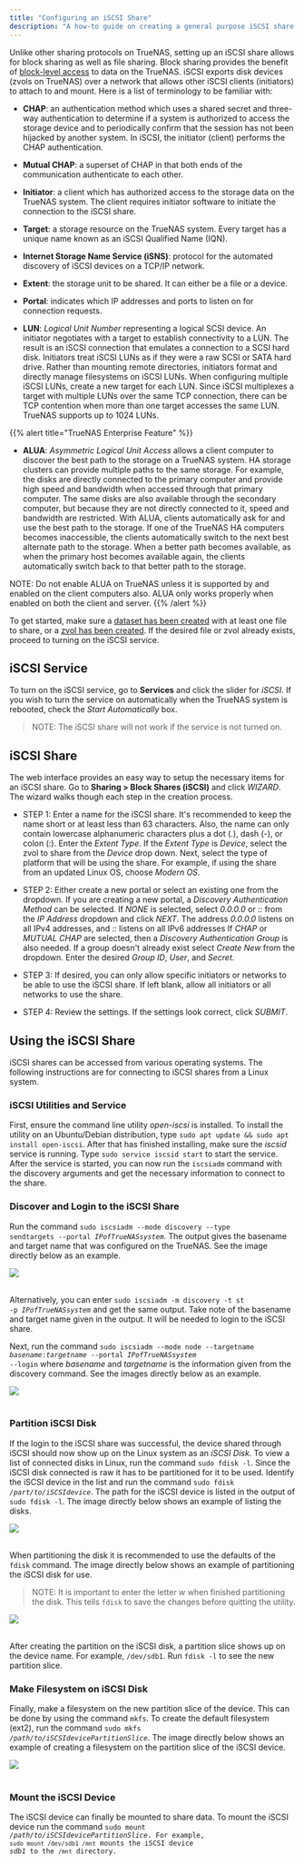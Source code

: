 ```yaml
---
title: "Configuring an iSCSI Share"
description: "A how-to guide on creating a general purpose iSCSI share."
---
```


Unlike other sharing protocols on TrueNAS, setting up an iSCSI share
allows for block sharing as well as file sharing. Block sharing provides
the benefit of
[block-level access](https://en.wikipedia.org/wiki/Block-level_storage)
to data on the TrueNAS. iSCSI exports disk devices (zvols on TrueNAS)
over a network that allows other iSCSI clients (initiators) to attach to
and mount. Here is a list of terminology to be familiar with:

* **CHAP**: an authentication method which uses a shared secret and
three-way authentication to determine if a system is authorized to
access the storage device and to periodically confirm that the session
has not been hijacked by another system. In iSCSI, the initiator
(client) performs the CHAP authentication.

* **Mutual CHAP**: a superset of CHAP in that both ends of the
communication authenticate to each other.

* **Initiator**: a client which has authorized access to the storage data
on the TrueNAS system. The client requires initiator software to initiate the connection to the iSCSI share.

* **Target**: a storage resource on the TrueNAS system. Every target has
a unique name known as an iSCSI Qualified Name (IQN).

* **Internet Storage Name Service (iSNS)**: protocol for the automated
discovery of iSCSI devices on a TCP/IP network.

* **Extent**: the storage unit to be shared. It can either be a file or a
device.

* **Portal**: indicates which IP addresses and ports to listen on for
connection requests.

* **LUN**: *Logical Unit Number* representing a logical SCSI device. An
initiator negotiates with a target to establish connectivity to a LUN.
The result is an iSCSI connection that emulates a connection to a SCSI
hard disk. Initiators treat iSCSI LUNs as if they were a raw SCSI or
SATA hard drive. Rather than mounting remote directories, initiators
format and directly manage filesystems on iSCSI LUNs. When configuring
multiple iSCSI LUNs, create a new target for each LUN. Since iSCSI
multiplexes a target with multiple LUNs over the same TCP connection,
there can be TCP contention when more than one target accesses the same
LUN. TrueNAS supports up to 1024 LUNs.

{{% alert title="TrueNAS Enterprise Feature" %}}
* **ALUA**: *Asymmetric Logical Unit Access* allows a client computer to
discover the best path to the storage on a TrueNAS system. HA storage
clusters can provide multiple paths to the same storage. For example,
the disks are directly connected to the primary computer and provide
high speed and bandwidth when accessed through that primary computer.
The same disks are also available through the secondary computer, but
because they are not directly connected to it, speed and bandwidth are
restricted. With ALUA, clients automatically ask for and use the best
path to the storage. If one of the TrueNAS HA computers becomes
inaccessible, the clients automatically switch to the next best
alternate path to the storage. When a better path becomes available,
as when the primary host becomes available again, the clients
automatically switch back to that better path to the storage.

NOTE: Do not enable ALUA on TrueNAS unless it is supported by and
enabled on the client computers also. ALUA only works properly when
enabled on both the client and server.
{{% /alert %}}


To get started, make sure a
<a href="/hub/intitial-setup/storage/datasets/">dataset has been created</a>
with at least one file to share, or a
<a href="/hub/initial-setup/storage/zvols/">zvol has been created</a>.
If the desired file or zvol already exists, proceed to turning on the
iSCSI service.

## iSCSI Service

To turn on the iSCSI service, go to **Services** and click the slider
for *iSCSI*. If you wish to turn the service on automatically when the
TrueNAS system is rebooted, check the *Start Automatically* box.

> NOTE: The iSCSI share will not work if the service is not turned on.

## iSCSI Share

The web interface provides an easy way to setup the necessary items for
an iSCSI share. Go to **Sharing > Block Shares (iSCSI)** and click
*WIZARD*. The wizard walks though each step in the creation process.

* STEP 1: Enter a name for the iSCSI share. It's recommended to keep the
name short or at least less than 63 characters. Also, the name can
only contain lowercase alphanumeric characters plus a dot (.),
dash (-), or colon (:). Enter the *Extent Type*. If the *Extent Type*
is *Device*, select the zvol to share from the *Device* drop down.
Next, select the type of platform that will be using the share. For
example, if using the share from an updated Linux OS, choose
*Modern OS*.

* STEP 2: Either create a new portal or select an existing one from
the dropdown. If you are creating a new portal, a *Discovery
Authentication Method* can be selected. If *NONE* is selected, select
*0.0.0.0* or *::* from the *IP Address* dropdown and click *NEXT*. The
address *0.0.0.0* listens on all IPv4 addresses, and *::* listens on
all IPv6 addresses If *CHAP* or *MUTUAL CHAP* are selected, then a
*Discovery Authentication Group* is also needed. If a group doesn't
already exist select *Create New* from the dropdown. Enter the desired
*Group ID*, *User*, and *Secret*.

* STEP 3: If desired, you can only allow specific initiators or networks
to be able to use the iSCSI share. If left blank, allow all initiators
or all networks to use the share.

* STEP 4: Review the settings. If the settings look correct, click
*SUBMIT*.

## Using the iSCSI Share

iSCSI shares can be accessed from various operating systems. The
following instructions are for connecting to iSCSI shares from a Linux
system.

### iSCSI Utilities and Service

First, ensure the command line utility *open-iscsi* is installed. To
install the utility on an Ubuntu/Debian distribution, type
`sudo apt update && sudo apt install open-iscsi`. After that has
finished installing, make sure the *iscsid* service is running. Type
`sudo service iscsid start` to start the service. After the service is
started, you can now run the `iscsiadm` command with the discovery
arguments and get the necessary information to connect to the share.

### Discover and Login to the iSCSI Share

Run the command
<code>sudo iscsiadm --mode discovery --type sendtargets --portal <i>IPofTrueNASsystem</i></code>.
The output gives the basename and target name that was configured on
the TrueNAS. See the image directly below as an example.

<img src="/images/iscsiadm-discovery-output.png">
<br><br>

Alternatively, you can enter
<code>sudo iscsiadm -m discovery -t st -p <i>IPofTrueNASsystem</i></code>
and get the same output. Take note of the basename and target name
given in the output. It will be needed to login to the iSCSI share.

Next, run the command
<code>sudo iscsiadm --mode node --targetname <i>basename</i>:<i>targetname</i> --portal <i>IPofTrueNASsystem</i> --login</code>
where *basename* and *targetname* is the information given from the
discovery command. See the images directly below as an example.

<img src="/images/iscsiadm-login-output.png">
<br><br>

### Partition iSCSI Disk

If the login to the iSCSI share was successful, the device shared
through iSCSI should now show up on the Linux system as an *iSCSI Disk*.
To view a list of connected disks in Linux, run the command
`sudo fdisk -l`. Since the iSCSI disk connected is raw it has to be
partitioned for it to be used. Identify the iSCSI device in the list and
run the command <code>sudo fdisk <i>/part/to/iSCSIdevice</i></code>. The
path for the iSCSI device is listed in the output of `sudo fdisk -l`.
The image directly below shows an example of listing the disks.

<img src="/images/fdisk-list-output.png">
<br><br>

When partitioning the disk it is recommended to use the defaults of
the `fdisk` command. The image directly below shows an example of
partitioning the iSCSI disk for use.

> NOTE: It is important to enter the letter *w* when finished
> partitioning the disk. This tells `fdisk` to save the changes before
> quitting the utility.

<img src="/images/fdisk-partition-output.png">
<br><br>

After creating the partition on the iSCSI disk, a partition slice shows
up on the device name. For example, `/dev/sdb1`. Run `fdisk -l` to see
the new partition slice.

### Make Filesystem on iSCSI Disk

Finally, make a filesystem on the new partition slice of the device.
This can be done by using the command `mkfs`. To create the default
filesystem (ext2), run the command
<code>sudo mkfs <i>/path/to/iSCSIdevicePartitionSlice</i></code>. The image
directly below shows an example of creating a filesystem on the
partition slice of the iSCSI device.

<img src="/images/mkfs-output.png">
<br><br>

### Mount the iSCSI Device

The iSCSI device can finally be mounted to share data. To mount the
iSCSI device run the command
<code>sudo mount <i>/path/to/iSCSIdevicePartitionSlice</i>. For example,
`sudo mount /dev/sdb1 /mnt` mounts the iSCSI device *sdb1* to the 
`/mnt` directory.